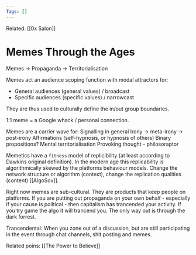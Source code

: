 ```yaml
---
Tags: []
---
```

Related: [[0x Salon]]
# Memes Through the Ages

Memes -> Propaganda -> Territorialisation

Memes act an audience scoping function with modal attractors for:
- General audiences (general values) / broadcast
- Specific audiences (specific values) / narrowcast

They are thus used to culturally define the in/out group boundaries. 

1:1 meme = a Google whack / personal connection. 

Memes are a carrier wave for:
Signalling in general
Irony -> meta-irony -> post-irony
Affirmations (self-hypnosis, or hypnosis of others)
Binary propositions?
Mental territorialisation
Provoking thought - philosoraptor

Memetics have a `fitness` model of replicibility (at least according to Dawkins original definition). In the modern age this replicability is algorithmically skewed by the platforms behaviour models. Change the network structure or algorithm (context), change the replication qualities (content) [[AlgoSov]].

Right now memes are sub-cultural. They are products that keep people on platforms. If you are putting out propaganda on your own behalf - especially if your cause is political - then capitalism has trancended your activity. If you try game the algo it will trancend you. The only way out is through the dark forrest. 

Trancendental: When you zone out of a discussion, but are still participating in the event through chat channels, shit posting and memes. 

Related poins: [[The Power to Believe]]
